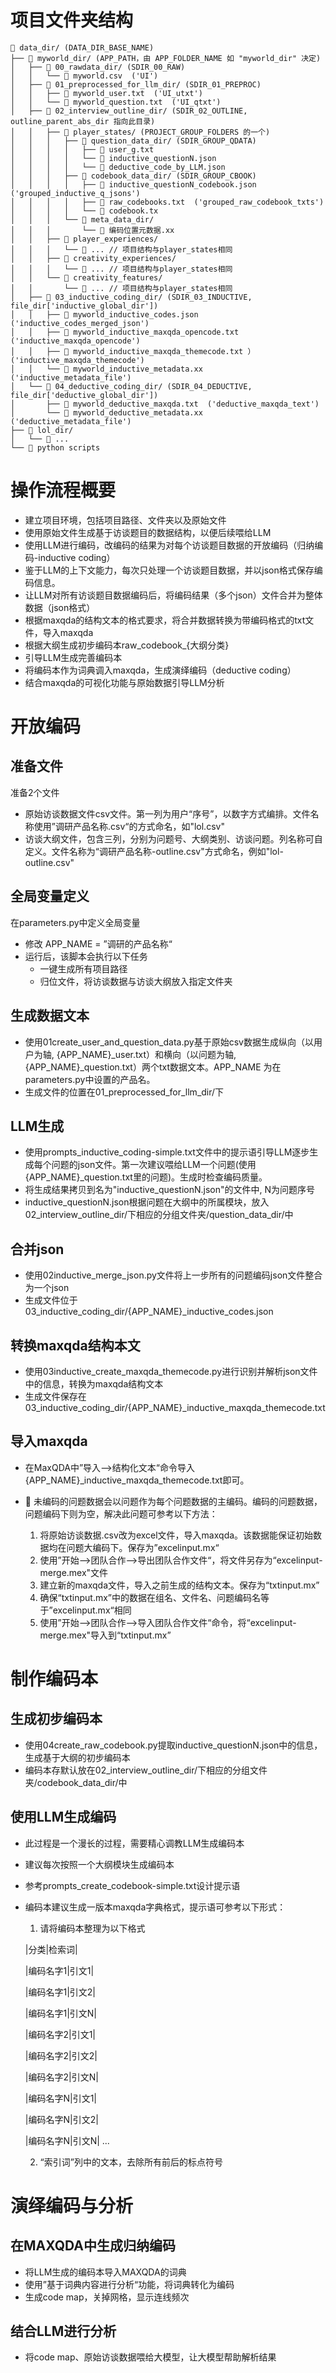 # 项目文件夹结构
```
📁 data_dir/ (DATA_DIR_BASE_NAME)
├── 📁 myworld_dir/ (APP_PATH，由 APP_FOLDER_NAME 如 "myworld_dir" 决定)
│   ├── 📁 00_rawdata_dir/ (SDIR_00_RAW)
│   │   └── 📄 myworld.csv  ('UI')
│   ├── 📁 01_preprocessed_for_llm_dir/ (SDIR_01_PREPROC)
│   │   ├── 📄 myworld_user.txt  ('UI_utxt')
│   │   └── 📄 myworld_question.txt  ('UI_qtxt')
│   ├── 📁 02_interview_outline_dir/ (SDIR_02_OUTLINE, outline_parent_abs_dir 指向此目录)
│   │   ├── 📁 player_states/ (PROJECT_GROUP_FOLDERS 的一个)
│   │   │   ├── 📁 question_data_dir/ (SDIR_GROUP_QDATA)
│   │   │   │   ├── 📄 user_g.txt
│   │   │   │   └── 📄 inductive_questionN.json
│   │   │   │   └── 📄 deductive_code_by_LLM.json
│   │   │   ├── 📁 codebook_data_dir/ (SDIR_GROUP_CBOOK)
│   │   │   │   ├── 📄 inductive_questionN_codebook.json ('grouped_inductive_q_jsons')
│   │   │   │   ├── 📄 raw_codebooks.txt  ('grouped_raw_codebook_txts')
│   │   │   │   └── 📄 codebook.tx
│   │   │   └── 📁 meta_data_dir/
│   │   │       └── 📄 编码位置元数据.xx
│   │   ├── 📁 player_experiences/
│   │   │   └── 📂 ... // 项目结构与player_states相同
│   │   ├── 📁 creativity_experiences/
│   │   │   └── 📂 ... // 项目结构与player_states相同
│   │   └── 📁 creativity_features/
│   │       └── 📂 ... // 项目结构与player_states相同
│   ├── 📁 03_inductive_coding_dir/ (SDIR_03_INDUCTIVE, file_dir['inductive_global_dir'])
│   │   ├── 📄 myworld_inductive_codes.json  ('inductive_codes_merged_json')
│   │   ├── 📄 myworld_inductive_maxqda_opencode.txt  ('inductive_maxqda_opencode') 
│   │   ├── 📄 myworld_inductive_maxqda_themecode.txt ） ('inductive_maxqda_themecode')
│   │   └── 📄 myworld_inductive_metadata.xx  ('inductive_metadata_file')  
│   └── 📁 04_deductive_coding_dir/ (SDIR_04_DEDUCTIVE, file_dir['deductive_global_dir']) 
│       ├── 📄 myworld_deductive_maxqda.txt  ('deductive_maxqda_text')
│       └── 📄 myworld_deductive_metadata.xx  ('deductive_metadata_file')
├── 📁 lol_dir/
│   └── 📂 ...
└── 📂 python scripts
```

# 操作流程概要

- 建立项目环境，包括项目路径、文件夹以及原始文件
- 使用原始文件生成基于访谈题目的数据结构，以便后续喂给LLM
- 使用LLM进行编码，改编码的结果为对每个访谈题目数据的开放编码（归纳编码-inductive coding）
- 鉴于LLM的上下文能力，每次只处理一个访谈题目数据，并以json格式保存编码信息。
- 让LLM对所有访谈题目数据编码后，将编码结果（多个json）文件合并为整体数据（json格式）
- 根据maxqda的结构文本的格式要求，将合并数据转换为带编码格式的txt文件，导入maxqda
- 根据大纲生成初步编码本raw_codebook_{大纲分类}
- 引导LLM生成完善编码本
- 将编码本作为词典调入maxqda，生成演绎编码（deductive coding）
- 结合maxqda的可视化功能与原始数据引导LLM分析


# 开放编码

## 准备文件

准备2个文件

- 原始访谈数据文件csv文件。第一列为用户“序号”，以数字方式编排。文件名称使用”调研产品名称.csv“的方式命名，如"lol.csv"
- 访谈大纲文件，包含三列，分别为问题号、大纲类别、访谈问题。列名称可自定义。文件名称为“调研产品名称-outline.csv"方式命名，例如"lol-outline.csv"

## 全局变量定义

在parameters.py中定义全局变量

- 修改 APP_NAME = ”调研的产品名称“
- 运行后，该脚本会执行以下任务
	- 一键生成所有项目路径
	- 归位文件，将访谈数据与访谈大纲放入指定文件夹


## 生成数据文本

- 使用01create_user_and_question_data.py基于原始csv数据生成纵向（以用户为轴, {APP_NAME}_user.txt）和横向（以问题为轴, {APP_NAME}_question.txt）两个txt数据文本。APP_NAME 为在parameters.py中设置的产品名。
- 生成文件的位置在01_preprocessed_for_llm_dir/下

## LLM生成

- 使用prompts_inductive_coding-simple.txt文件中的提示语引导LLM逐步生成每个问题的json文件。第一次建议喂给LLM一个问题(使用{APP_NAME}_question.txt里的问题)。生成时检查编码质量。
- 将生成结果拷贝到名为"inductive_questionN.json"的文件中, N为问题序号
- inductive_questionN.json根据问题在大纲中的所属模块，放入02_interview_outline_dir/下相应的分组文件夹/question_data_dir/中

## 合并json

- 使用02inductive_merge_json.py文件将上一步所有的问题编码json文件整合为一个json
- 生成文件位于03_inductive_coding_dir/{APP_NAME}_inductive_codes.json

## 转换maxqda结构本文

- 使用03inductive_create_maxqda_themecode.py进行识别并解析json文件中的信息，转换为maxqda结构文本
- 生成文件保存在03_inductive_coding_dir/{APP_NAME}_inductive_maxqda_themecode.txt

## 导入maxqda

- 在MaxQDA中”导入-->结构化文本“命令导入{APP_NAME}_inductive_maxqda_themecode.txt即可。
- 📢 未编码的问题数据会以问题作为每个问题数据的主编码。编码的问题数据，问题编码下则为空，解决此问题可参考以下方法：

	1. 将原始访谈数据.csv改为excel文件，导入maxqda。该数据能保证初始数据均在问题大编码下。保存为”excelinput.mx“
	2. 使用”开始-->团队合作-->导出团队合作文件“，将文件另存为“excelinput-merge.mex"文件
	3. 建立新的maxqda文件，导入之前生成的结构文本。保存为“txtinput.mx”
	4. 确保“txtinput.mx”中的数据在组名、文件名、问题编码名等于”excelinput.mx“相同
	5. 使用”开始-->团队合作-->导入团队合作文件“命令，将“excelinput-merge.mex"导入到“txtinput.mx”

# 制作编码本

## 生成初步编码本

- 使用04create_raw_codebook.py提取inductive_questionN.json中的信息，生成基于大纲的初步编码本
- 编码本存默认放在02_interview_outline_dir/下相应的分组文件夹/codebook_data_dir/中

## 使用LLM生成编码

- 此过程是一个漫长的过程，需要精心调教LLM生成编码本
- 建议每次按照一个大纲模块生成编码本
- 参考prompts_create_codebook-simple.txt设计提示语
- 编码本建议生成一版本maxqda字典格式，提示语可参考以下形式：
	1. 请将编码本整理为以下格式
	
	|分类|检索词|

	|编码名字1|引文1|

	|编码名字1|引文2|

	|编码名字1|引文N|

	|编码名字2|引文1|

	|编码名字2|引文2|

	|编码名字2|引文N|

	|编码名字N|引文1|

	|编码名字N|引文2|

	|编码名字N|引文N|
	...

	2. “索引词”列中的文本，去除所有前后的标点符号

# 演绎编码与分析

## 在MAXQDA中生成归纳编码

- 将LLM生成的编码本导入MAXQDA的词典
- 使用”基于词典内容进行分析“功能，将词典转化为编码
- 生成code map，关掉网格，显示连线频次

## 结合LLM进行分析

- 将code map、原始访谈数据喂给大模型，让大模型帮助解析结果


